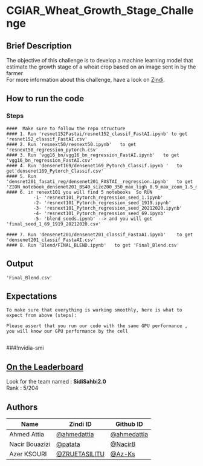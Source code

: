 # CGIAR_Wheat_Growth_Stage_Challenge

## Brief Description

The objective of this challenge is to develop a machine learning model that estimate the growth stage of a wheat crop based on an image sent in by the farmer   
For more information about this challenge, have a look on [Zindi](https://zindi.africa/competitions/cgiar-wheat-growth-stage-challenge).   



## How to run the code

### Steps


```
####  Make sure to follow the repo structure
#### 1. Run 'resnet152Fastai/resnet152_classif_FastAI.ipynb' to get  'resnet152_classif_FastAI.csv'
#### 2. Run 'resnext50/resnext50.ipynb'   to get  'resnext50_regression_pytorch.csv'
#### 3. Run 'vgg16_bn/vgg16_bn_regression_FastAI.ipynb'   to get  'vgg16_bn_regression_FastAI.csv'
#### 4. Run 'densenet169/densenet169_Pytorch_Classif.ipynb '   to get'densenet169_Pytorch_Classif.csv' 
#### 5. Run 'densnet201_fasati_reg/densenet201_FASTAI__regression.ipynb'   to get 'ZION_notebook_densenet201_BS40_size200_350_max_ligh_0.9_max_zoom_1.5_magnitude_0.5.csv' 
#### 6. in renext101 you will find 5 notebooks  So RUN 
          -1- 'resnext101_Pytorch_regression_seed_1.ipynb' 
          -2- 'resnext101_Pytorch_regression_seed_1919.ipynb' 
          -3- 'resnext101_Pytorch_regression_seed_20212020.ipynb' 
          -4- 'resnext101_Pytorch_regression_seed_69.ipynb'
          -5- 'blend_seeds.ipynb' --> and you will get 'final_seed_1_69_1919_20212020.csv' 
         
#### 7. Run 'densenet201/densenet201_classif_FastaAI.ipynb'    to get 'densenet201_classif_FastaAI.csv' 
#### 8. Run 'Blend/FINAL_BLEND.ipynb'   to get 'Final_Blend.csv'
```
## Output
```
'Final_Blend.csv'
```


## Expectations

```
To make sure that everything is working smoothly, here is what to expect from above (steps):

Please assert that you run our code with the same GPU performance ,
you will know our GPU performance by the cell  
 

```
###!nvidia-smi
## [On the Leaderboard](https://zindi.africa/competitions/cgiar-wheat-growth-stage-challenge/leaderboard)

Look for the team named : **SidiSahbi2.0** <br>
Rank : 5/204

## Authors

<div align='center'>

| Name           |                     Zindi ID                     |                  Github ID               |
|----------------|--------------------------------------------------|------------------------------------------|
|Ahmed Attia     |[@ahmedattia](https://zindi.africa/users/ahmedattia)  |[@ahmedattia](https://github.com/ahmedattia143)|
|Nacir Bouazizi |[@patata](https://zindi.africa/users/patata)        |[@NacirB](https://github.com/NacirB)  |
|Azer KSOURI |[@ZRUETASILITU ](https://zindi.africa/users/ZRUETASILITU)      |[@Az-Ks](https://github.com/Az-Ks)        |

</div>

